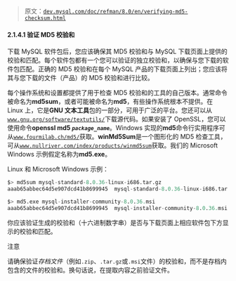 > 原文：[`dev.mysql.com/doc/refman/8.0/en/verifying-md5-checksum.html`](https://dev.mysql.com/doc/refman/8.0/en/verifying-md5-checksum.html)

#### 2.1.4.1 验证 MD5 校验和

下载 MySQL 软件包后，您应该确保其 MD5 校验和与 MySQL 下载页面上提供的校验和匹配。每个软件包都有一个您可以验证的独立校验和，以确保与您下载的软件包匹配。正确的 MD5 校验和在每个 MySQL 产品的下载页面上列出；您应该将其与您下载的文件（产品）的 MD5 校验和进行比较。

每个操作系统和设置都提供了用于检查 MD5 校验和的工具的自己版本。通常命令被命名为**md5sum**，或者可能被命名为**md5**，有些操作系统根本不提供。在 Linux 上，它是**GNU 文本工具**包的一部分，可用于广泛的平台。您还可以从[`www.gnu.org/software/textutils/`](http://www.gnu.org/software/textutils/)下载源代码。如果安装了 OpenSSL，您可以使用命令**openssl md5 *`package_name`***。Windows 实现的**md5**命令行实用程序可从[`www.fourmilab.ch/md5/`](http://www.fourmilab.ch/md5/)获取。**winMd5Sum**是一个图形化的 MD5 检查工具，可从[`www.nullriver.com/index/products/winmd5sum`](http://www.nullriver.com/index/products/winmd5sum)获取。我们的 Microsoft Windows 示例假定名称为**md5.exe**。

Linux 和 Microsoft Windows 示例：

```sql
$> md5sum mysql-standard-8.0.36-linux-i686.tar.gz
aaab65abbec64d5e907dcd41b8699945  mysql-standard-8.0.36-linux-i686.tar.gz
```

```sql
$> md5.exe mysql-installer-community-8.0.36.msi
aaab65abbec64d5e907dcd41b8699945  mysql-installer-community-8.0.36.msi
```

你应该验证生成的校验和（十六进制数字串）是否与下载页面上相应软件包下方显示的校验和匹配。

注意

请确保验证*存档文件*（例如`.zip`、`.tar.gz`或`.msi`文件）的校验和，而不是存档内包含的文件的校验和。换句话说，在提取内容之前验证文件。
